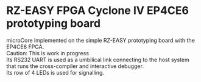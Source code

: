 # RZ-EASY FPGA Cyclone IV EP4CE6 prototyping board
microCore implemented on the simple RZ-EASY prototyping board with the EP4CE6 FPGA.<BR>
Caution: This is work in progress<BR>
Its RS232 UART is used as a umbilical link connecting to the host system that runs the cross-compiler and interactive debugger.<BR>
Its row of 4 LEDs is used for signalling.<BR>

